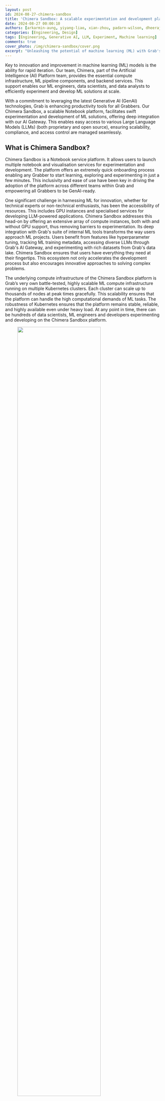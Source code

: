 ```yaml
---
layout: post
id: 2024-08-27-chimera-sandbox
title: 'Chimera Sandbox: A scalable experimentation and development platform for Notebook services'
date: 2024-08-27 00:00:10
authors: [arkarmin-aung, yiyang-liao, xian-zhou, padarn-wilson, dheeraj-pidatala]
categories: [Engineering, Design]
tags: [Engineering, Generative AI, LLM, Experiment, Machine learning]
comments: true
cover_photo: /img/chimera-sandbox/cover.png
excerpt: "Unleashing the potential of machine learning (ML) with Grab's Chimera Sandbox. This scalable platform facilitates rapid development and experimentation of ML solutions, offering deep integration with Large Language Models and a variety of compute instances. Discover how it's driving AI innovation at Grab."
---
```


Key to innovation and improvement in machine learning (ML) models is the ability for rapid iteration. Our team, Chimera, part of the Artificial Intelligence (AI) Platform team, provides the essential compute infrastructure, ML pipeline components, and backend services. This support enables our ML engineers, data scientists, and data analysts to efficiently experiment and develop ML solutions at scale.

With a commitment to leveraging the latest Generative AI (GenAI) technologies, Grab is enhancing productivity tools for all Grabbers. Our Chimera Sandbox, a scalable Notebook platform, facilitates swift experimentation and development of ML solutions, offering deep integration with our AI Gateway. This enables easy access to various Large Language Models (LLMs) (both proprietary and open source), ensuring scalability, compliance, and access control are managed seamlessly.

## What is Chimera Sandbox?

Chimera Sandbox is a Notebook service platform. It allows users to launch multiple notebook and visualisation services for experimentation and development. The platform offers an extremely quick onboarding process enabling any Grabber to start learning, exploring and experimenting in just a few minutes. This inclusivity and ease of use have been key in driving the adoption of the platform across different teams within Grab and empowering all Grabbers to be GenAI-ready.

One significant challenge in harnessing ML for innovation, whether for technical experts or non-technical enthusiasts, has been the accessibility of resources. This includes GPU instances and specialised services for developing LLM-powered applications. Chimera Sandbox addresses this head-on by offering an extensive array of compute instances, both with and without GPU support, thus removing barriers to experimentation. Its deep integration with Grab's suite of internal ML tools transforms the way users approach ML projects. Users benefit from features like hyperparameter tuning, tracking ML training metadata, accessing diverse LLMs through Grab's AI Gateway, and experimenting with rich datasets from Grab's data lake. Chimera Sandbox ensures that users have everything they need at their fingertips. This ecosystem not only accelerates the development process but also encourages innovative approaches to solving complex problems.

The underlying compute infrastructure of the Chimera Sandbox platform is Grab’s very own battle-tested, highly scalable ML compute infrastructure running on multiple Kubernetes clusters. Each cluster can scale up to thousands of nodes at peak times gracefully. This scalability ensures that the platform can handle the high computational demands of ML tasks. The robustness of Kubernetes ensures that the platform remains stable, reliable, and highly available even under heavy load. At any point in time, there can be hundreds of data scientists, ML engineers and developers experimenting and developing on the Chimera Sandbox platform.

<div class="post-image-section"><figure>
  <img src="/img/chimera-sandbox/chimera-sandbox-platform.png" alt="" style="width:80%"><figcaption align="middle">Figure 1. Chimera Sandbox Platform.</figcaption>
  </figure>
</div>

<div class="post-image-section"><figure>
  <img src="/img/chimera-sandbox/ui-starting-chimera.png" alt="" style="width:80%"><figcaption align="middle">Figure 2. UI for Starting Chimera Sandbox.</figcaption>
  </figure>
</div>

## Best of both worlds

Chimera Sandbox is suitable for both new users who want to explore and experiment ML solutions and advanced users who want to have full control over the Notebook services they run. Users can launch Notebook services using default Docker images provided by the Chimera Sandbox platform. These images come pre-loaded with popular data science and ML libraries and various Grab internal systems integrations. Chimera also provides basic Docker images from which the users can use as base images to build their own customised Notebook service Docker images. Once the images are built, the users can configure their Notebook services to use their custom Docker images. This ensures their Notebook environment can be exactly the way they want them to be.

<div class="post-image-section"><figure>
  <img src="/img/chimera-sandbox/customise-notebook-packages.png" alt="" style="width:80%"><figcaption align="middle">Figure 3. Users are able to customise their Notebook service with additional packages.</figcaption>
  </figure>
</div>

## Real-time collaboration
The Chimera Sandbox platform also features a real-time collaboration feature. This feature fosters a collaborative environment where users can exchange ideas and work together on projects.

## CPU and GPU choices

Chimera Sandbox offers a wide variety of CPU and GPU choices to cater to specific needs, whether it is a CPU, memory, or GPU intensive experimentation. This flexibility allows users to choose the most suitable computational resources for their tasks, ensuring optimal performance and efficiency.

## Deep integration with Spark

The platform is deeply integrated with internal Spark engines, enabling users to experiment building  extract, transform, and load (ETL) jobs with data from Grab’s data lake. Integrated helpers such as SparkConnect Kernel and %%spark_sql magic cell, provide a faster developer experience, which can execute Spark SQL queries without needing to write additional code to start a Spark session and query.

<div class="post-image-section"><figure>
  <img src="/img/chimera-sandbox/magic-cell.gif" alt="" style="width:80%"><figcaption align="middle">Figure 4. %%spark_sql magic cell enables users to quickly explore data with Spark.</figcaption>
  </figure>
</div>

In addition to Magic Cell, the Chimera Sandbox offers advanced Spark functionalities. Users can write PySpark code using pre-configured and configurable Spark clients in the runtime environment. The underlying computation engine leverages Grab's custom Spark-on-Kubernetes operator, enabling support for large-scale Spark workloads. This high-code capability complements the low-code Magic Cell feature, providing users with a versatile data processing environment.

## AI Gallery

Chimera Sandbox features an AI Gallery to guide and accelerate users to start experimenting with ML solutions or building GenAI-powered applications. This is especially useful for new or novice users who are keen to explore what they can do on the Chimera Sandbox platform. With Chimera Sandbox, users are not just presented with a bare bones compute solution but rather are provided with ways to do ML tasks right from Chimera Sandbox Notebooks. This approach saves users from the hassle of having to piece together the examples from the public internet, which may not work on the platform. These ready-to-run and comprehensive notebooks in the AI Gallery assure users that they can run end-to-end examples without a hitch. Based on these examples, the users can only extend their experimentations and development for their specific needs. Not only that, these tutorials and notebooks exhibit the platform capabilities and integrations available on the platform in an interactive manner rather than having the users refer to a separate documentation.

Lastly, the AI Gallery encourages contributions from other Grabbers, fostering a collaborative environment. Users who are enthusiastic about creating educational contents on Chimera Sandbox can effectively share their work with other Grabbers.

<div class="post-image-section"><figure>
  <img src="/img/chimera-sandbox/ai-gallery.png" alt="" style="width:80%"><figcaption align="middle">Figure 5. Including AI Gallery in user specified sandbox images.</figcaption>
  </figure>
</div>

## Integration with various LLM services

Notebook users on Chimera Sandbox can easily tap into a plethora of LLMs, both open source and proprietary models, without any additional setup via our AI Gateway. The platform takes care of access mechanisms and endpoints for various LLM services so that the users can easily use their favourite libraries to create LLM-powered applications and conduct experimentations. This seamless integration with LLMs enables users to focus on their GAI-powered ideas rather than having to worry about underlying logistics and technicalities of using different LLMs.

## More than a notebook service

While Notebook is the most popular service on the platform, Chimera Sandbox offers much more than just notebook capabilities. It serves as a comprehensive namespace workspace equipped with a suite of ML/AI tools. Alongside notebooks, users can access essential ML tools such as Optuna for hyperparameter tuning, MLflow for experiment tracking, and other tools including Zeppelin, RStudio, Spark history, Polynote, and LabelStudio. All these services use a shared storage system, creating a tailored workspace for ML and AI tasks.

<div class="post-image-section"><figure>
  <img src="/img/chimera-sandbox/sandbox-namespace.png" alt="" style="width:80%"><figcaption align="middle">Figure 6. A Sandbox namespace with its out-of-the-box services.</figcaption>
  </figure>
</div>

Additionally, the Sandbox framework allows for the seamless integration of more services into personal workspaces. This high level of flexibility significantly enhances the capabilities of the Sandbox platform, making it an ideal environment for diverse ML and AI applications.

## Cost attribution

For a multi-tenanted platform such as Chimera Sandbox, it is crucial to provide users information on how much they have spent with their experimentations. Cost showback and chargeback capabilities are of utmost importance for a platform on which users can launch Notebook services that use accelerated instances with GPUs. The platform provides cost attribution to individual users, so each user knows exactly how much they are spending on their experimentations and can make budget-conscious decisions. This transparency in cost attribution encourages responsible usage of resources and helps users manage their budgets effectively.

## Growth and future plans

In essence, Chimera Sandbox is more than just a tool; it's a catalyst for innovation and growth, empowering Grabbers to explore the frontiers of ML and AI. By providing an inclusive, flexible, and powerful platform, Chimera Sandbox is helping shape the future of Grab, making every Grabber not just ready but excited to contribute to the AI-driven transformation of our products and services.

In July and August of this year, teams were given the opportunity to intensively learn and experiment with AI. Since then, we have observed hockey stick growth on the Chimera Sandbox platform. We are enabling massive experimentation across different teams at Grab to experiment and work on different GAI-powered applications.

<div class="post-image-section"><figure>
  <img src="/img/chimera-sandbox/daily-active-users.png" alt="" style="width:80%"><figcaption align="middle">Figure 7. Chimera Sandbox daily active users.</figcaption>
  </figure>
</div>

Our future plans include mechanisms for better notebook discovery, collaboration and usability, and the ability to enable users to schedule their notebooks right from Chimera Sandbox. These enhancements aim to improve the user experience and make the platform even more versatile and powerful.

# Join us

Grab is the leading superapp platform in Southeast Asia, providing everyday services that matter to consumers. More than just a ride-hailing and food delivery app, Grab offers a wide range of on-demand services in the region, including mobility, food, package and grocery delivery services, mobile payments, and financial services across 700 cities in eight countries.

Powered by technology and driven by heart, our mission is to drive Southeast Asia forward by creating economic empowerment for everyone. If this mission speaks to you, [join our team](https://grab.careers/) today!